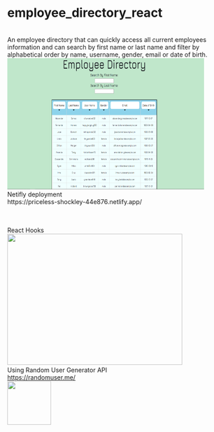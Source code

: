 # employee_directory_react
<br>
 An employee directory that can quickly access all current employees information and can search by first name or last name and filter by alphabetical order by name, username, gender, email or date of birth.
 <br>
 <img src="public/Employee.jpg" width="450" height="300" display:block/>

<br>
Netifly deployment
<br>
https://priceless-shockley-44e876.netlify.app/
<br>
<br>
<br>

React Hooks
<br>
<img src="https://rickylau.dev/static/807c733dcf690f6450ed012481a32ead/3916b/react-hooks.png" width="400" height="300" display:block/>
<br>
Using Random User Generator API
<br>
https://randomuser.me/
<br>
<img src="https://pbs.twimg.com/profile_images/466570403159085056/jztTktFp_400x400.png" width="100" height="100" display:block/>

